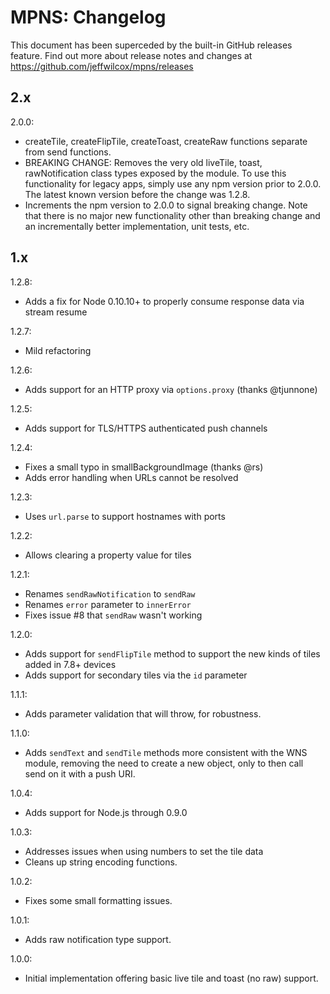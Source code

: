 # MPNS: Changelog

This document has been superceded by the built-in GitHub releases feature. Find out more about release notes and changes at https://github.com/jeffwilcox/mpns/releases

## 2.x

2.0.0:

* createTile, createFlipTile, createToast, createRaw functions separate from send functions.
* BREAKING CHANGE: Removes the very old liveTile, toast, rawNotification class types exposed by the module. To use this functionality for legacy apps, simply use any npm version prior to 2.0.0. The latest known version before the change was 1.2.8.
* Increments the npm version to 2.0.0 to signal breaking change. Note that there is no major new functionality other than breaking change and an incrementally better implementation, unit tests, etc.

## 1.x

1.2.8:

* Adds a fix for Node 0.10.10+ to properly consume response data via stream resume

1.2.7:

* Mild refactoring

1.2.6:

* Adds support for an HTTP proxy via `options.proxy` (thanks @tjunnone)

1.2.5:

* Adds support for TLS/HTTPS authenticated push channels

1.2.4:

* Fixes a small typo in smallBackgroundImage (thanks @rs)
* Adds error handling when URLs cannot be resolved

1.2.3:

* Uses `url.parse` to support hostnames with ports 

1.2.2:

* Allows clearing a property value for tiles

1.2.1:

* Renames `sendRawNotification` to `sendRaw`
* Renames `error` parameter to `innerError`
* Fixes issue #8 that `sendRaw` wasn't working

1.2.0:

* Adds support for `sendFlipTile` method to support the new kinds of tiles added in 7.8+ devices
* Adds support for secondary tiles via the `id` parameter

1.1.1:

* Adds parameter validation that will throw, for robustness.

1.1.0:

* Adds `sendText` and `sendTile` methods more consistent with the WNS module, removing the need to create a new object, only to then call send on it with a push URI.

1.0.4:

* Adds support for Node.js through 0.9.0

1.0.3:

* Addresses issues when using numbers to set the tile data
* Cleans up string encoding functions.

1.0.2:

* Fixes some small formatting issues.

1.0.1:

* Adds raw notification type support.

1.0.0:

* Initial implementation offering basic live tile and toast (no raw) support.
